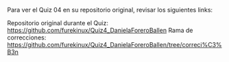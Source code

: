 Para ver el Quiz 04 en su repositorio original, revisar los siguientes links:

Repositorio original durante el Quiz: https://github.com/furekinux/Quiz4_DanielaForeroBallen
Rama de correcciones: https://github.com/furekinux/Quiz4_DanielaForeroBallen/tree/correci%C3%B3n